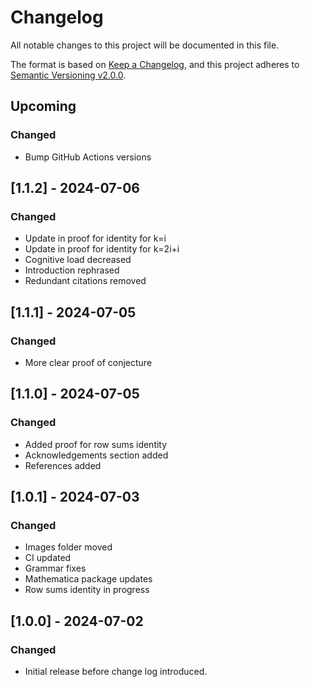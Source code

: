﻿# Changelog
All notable changes to this project will be documented in this file.

The format is based on [Keep a Changelog](https://keepachangelog.com/en/1.0.0/),
and this project adheres to [Semantic Versioning v2.0.0](https://semver.org/spec/v2.0.0.html).

## Upcoming
### Changed
- Bump GitHub Actions versions

## [1.1.2] - 2024-07-06
### Changed
- Update in proof for identity for k=i
- Update in proof for identity for k=2i+i
- Cognitive load decreased
- Introduction rephrased
- Redundant citations removed

## [1.1.1] - 2024-07-05
### Changed
- More clear proof of conjecture

## [1.1.0] - 2024-07-05
### Changed
- Added proof for row sums identity
- Acknowledgements section added
- References added

## [1.0.1] - 2024-07-03
### Changed
- Images folder moved
- CI updated
- Grammar fixes
- Mathematica package updates
- Row sums identity in progress

## [1.0.0] - 2024-07-02
### Changed
- Initial release before change log introduced.
